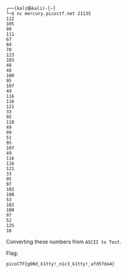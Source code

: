 ```
┌──(kali㉿kali)-[~]
└─$ nc mercury.picoctf.net 21135
112
105
99
111
67
84
70
123
103
48
48
100
95
107
49
116
116
121
33
95
110
49
99
51
95
107
49
116
116
121
33
95
97
102
100
53
102
100
97
52
125
10
```

Converting these numbers from `ASCII to Text`.

Flag: 
```
picoCTF{g00d_k1tty!_n1c3_k1tty!_afd5fda4}
```